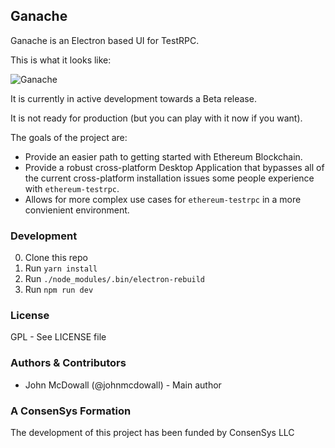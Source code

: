 ## Ganache

Ganache is an Electron based UI for TestRPC.

This is what it looks like:

![Ganache](https://github.com/trufflesuite/ganache/blob/master/.github/images/ganache_screenshot.jpg)

It is currently in active development towards a Beta release.

It is not ready for production (but you can play with it now if you want).

The goals of the project are:

- Provide an easier path to getting started with Ethereum Blockchain.
- Provide a robust cross-platform Desktop Application that bypasses all of the current cross-platform installation issues some people experience with `ethereum-testrpc`.
- Allows for more complex use cases for `ethereum-testrpc` in a more convienient environment.

### Development

0. Clone this repo
0. Run `yarn install`
0. Run `./node_modules/.bin/electron-rebuild`
0. Run `npm run dev`

### License

GPL - See LICENSE file

### Authors & Contributors

- John McDowall (@johnmcdowall) - Main author

### A ConsenSys Formation

The development of this project has been funded by ConsenSys LLC
